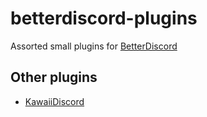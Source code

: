 # betterdiscord-plugins
Assorted small plugins for [BetterDiscord](https://github.com/Jiiks/BetterDiscordApp)

## Other plugins
- [KawaiiDiscord](https://github.com/noodlebox/KawaiiDiscord)
